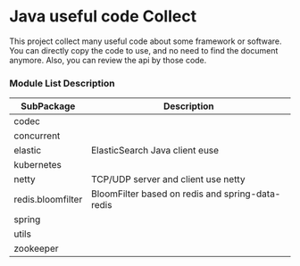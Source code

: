 # Java useful code Collect

This project collect many useful code about some framework or software. 
You can directly copy the code to use, and no need to find the document 
anymore. Also, you can review the api by those code.

### Module List Description
| SubPackage            | Description                                      |
| ----------------- | ---------------------------------------- |
| codec             |                                          |
| concurrent        |                                          |
| elastic           | ElasticSearch Java client euse                 |
| kubernetes        |                                          |
| netty             | TCP/UDP server and client use netty          |
| redis.bloomfilter | BloomFilter based on redis and spring-data-redis    |
| spring            |                                          |
| utils             |                                          |
| zookeeper         |                                          |